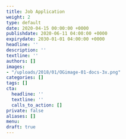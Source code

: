 ```yaml
---
title: Job Application
weight: 2
type: default
date: 2020-04-15 00:00:00 +0000
publishdate: 2020-06-11 04:00:00 +0000
expirydate: 2030-01-01 04:00:00 +0000
headline: ''
description: ''
textline: ''
authors: []
images:
- "/uploads/2018/01/OGimage-01-docs-3x.png"
categories: []
tags: []
cta:
  headline: ''
  textline: ''
  calls_to_action: []
private: false
aliases: []
menu:
draft: true
---
```

<!--[if lte IE 8]>
<script charset="utf-8" type="text/javascript" src="//js.hsforms.net/forms/v2-legacy.js"></script>
<![endif]-->
<script charset="utf-8" type="text/javascript" src="//js.hsforms.net/forms/v2.js"></script>
<script>
  hbspt.forms.create({
	portalId: "1893561",
	formId: "46d0bc74-76f1-437b-abda-16a0ca25d774"
});
</script>